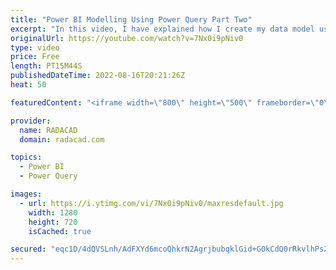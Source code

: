 ```yaml
---
title: "Power BI Modelling Using Power Query Part Two"
excerpt: "In this video, I have explained how I create my data model using the Power Query  https://youtu.be/rf_w5k_PfXA  and  https://youtu.be/ajCkA5GhJlI"
originalUrl: https://youtube.com/watch?v=7Nx0i9pNiv0
type: video
price: Free
length: PT15M44S
publishedDateTime: 2022-08-16T20:21:26Z
heat: 50

featuredContent: "<iframe width=\"800\" height=\"500\" frameborder=\"0\" src=\"https://www.youtube.com/embed/7Nx0i9pNiv0\" allow=\"accelerometer; autoplay; encrypted-media; gyroscope; picture-in-picture\" allowfullscreen></iframe>"

provider:
  name: RADACAD
  domain: radacad.com

topics:
  - Power BI
  - Power Query

images:
  - url: https://i.ytimg.com/vi/7Nx0i9pNiv0/maxresdefault.jpg
    width: 1280
    height: 720
    isCached: true

secured: "eqc1D/4dQVSLnh/AdFXYd6mcoQhkrN2AgrjbubqklGid+G0kCdQ0rRkvlhPs2RXDLtcCTSX7n/CTXEPmW+pM9DUW7byG4Q6spAdSg37ildJZq9tbkCMOCHgDpy4GFfdSblZg+/9J5BAA0z+OGrQfY2xI6mLPyg1GkC7mxbF8BZFP3y22QunQotaN/VxpwUwBgxEozGidhgk+9dtWjjNmhhpwWOITziobR8l5paT4jzz0dJvW0nuS3dqozAR282G0Tzjf7S1CexCa7iwkoFWUAMcwAI3AFEh6NPaiQFMk1YglBn9KmuLthZQ4jXR8odYGSgu1azh9RCg6jFeB0E0MfmZglX7XL8aGhK/Q2e8v043ZRZSoDjuOAXYeTBrrbdi+nOa6g99fh4uJjkVU4QQ0yK0O2hdEBMyUxRipWfahM6I=;TE1DNqZqnYZac+UNxxSSpg=="
---
```


